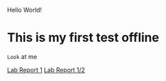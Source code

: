 Hello World!
# This is my first test offline #
` Look ` at me

[Lab Report 1](lab-report-1-week-2)
[Lab Report 1/2](https://ldpina.github.io/cse15l-lab-reports/lab-report-1-week-2.html)
